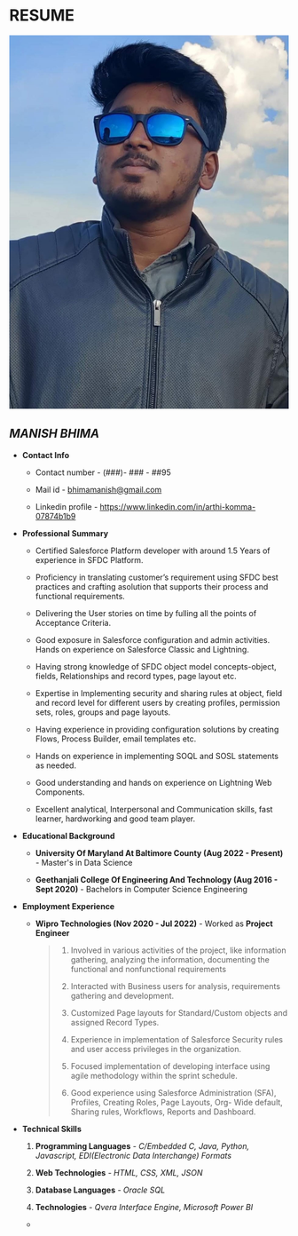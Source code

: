 # RESUME
![](1.jpeg)
                                                                                                                           
   
## *MANISH BHIMA*

- **Contact Info**
    - Contact number - (###)- ### - ##95
    
    - Mail id - bhimamanish@gmail.com
    
    - Linkedin profile - https://www.linkedin.com/in/arthi-komma-07874b1b9

- **Professional Summary**
   - Certified Salesforce Platform developer with around 1.5 Years of experience in SFDC Platform.
   
   - Proficiency in translating customer’s requirement using SFDC best practices and crafting asolution that supports their process and functional requirements.

   - Delivering the User stories on time by fulling all the points of Acceptance Criteria.
   
   - Good exposure in Salesforce configuration and admin activities. Hands on experience on Salesforce Classic and Lightning.
   
   - Having strong knowledge of SFDC object model concepts-object, fields, Relationships and record types, page layout etc.
    
   - Expertise in Implementing security and sharing rules at object, field and record level for different users by creating profiles, permission sets, roles, groups and page layouts.
   
   - Having experience in providing configuration solutions by creating Flows, Process Builder, email templates etc.
   
   - Hands on experience in implementing SOQL and SOSL statements as needed.

   - Good understanding and hands on experience on Lightning Web Components.
 
   - Excellent analytical, Interpersonal and Communication skills, fast learner, hardworking and good team player.

 - **Educational Background**
     - **University Of Maryland At Baltimore County (Aug 2022 - Present)** - Master's in Data Science
   
     - **Geethanjali College Of Engineering And Technology (Aug 2016 - Sept 2020)**  - Bachelors in Computer Science Engineering  

 - **Employment Experience**
     - **Wipro Technologies (Nov 2020 - Jul 2022)** - Worked as __Project Engineer__
         > 1. Involved in various activities of the project, like information gathering, analyzing the information, documenting the functional and nonfunctional requirements
         > 
         > 2. Interacted with Business users for analysis, requirements gathering and development.
         >
         > 3. Customized Page layouts for Standard/Custom objects and assigned Record Types.
         > 
         > 4. Experience in implementation of Salesforce Security rules and user access privileges in the organization.
         >  
         > 5. Focused implementation of developing interface using agile methodology within the sprint schedule.
         > 
         > 6. Good experience using Salesforce Administration (SFA), Profiles, Creating Roles, Page Layouts, Org- Wide default, Sharing rules, Workflows, Reports and Dashboard.
         
- **Technical Skills**   
     1. **Programming Languages** *- C/Embedded C, Java, Python, Javascript, EDI(Electronic Data Interchange) Formats* 
   
     2. **Web Technologies**  *- HTML, CSS, XML, JSON*
   
     3. **Database Languages**  *- Oracle SQL*
   
     4. **Technologies**  *- Qvera Interface Engine, Microsoft Power BI* 

    -     
